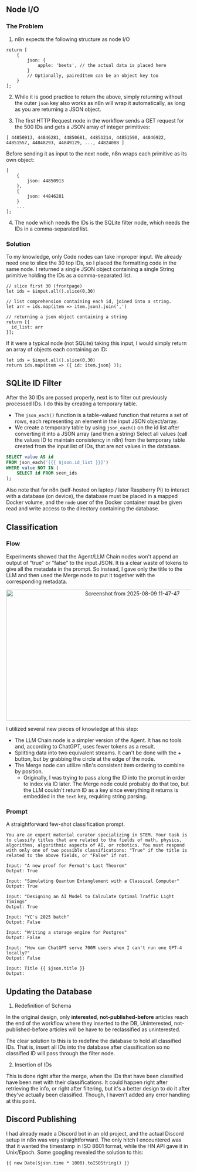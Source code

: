 ## Node I/O

### The Problem

1. n8n expects the following structure as node I/O

```JS
return [
	{
		json: {
			apple: 'beets', // the actual data is placed here
		}
		// Optionally, pairedItem can be an object key too
	}
];
```

2. While it is good practice to return the above, simply returning without the outer `json` key also works as n8n will wrap it automatically, as long as you are returning a JSON object.


3. The first HTTP Request node in the workflow sends a GET request for the 500 IDs and gets a JSON array of integer primitives:

```
[ 44850913, 44846281, 44850681, 44851214, 44851590, 44846922, 44851557, 44848293, 44849129, ..., 44824088 ]
```

Before sending it as input to the next node, n8n wraps each primitive as its own object:

```JS
[
	{
		json: 44850913
	},
	{
		json: 44846281
	}
	...
];
```

4. The node which needs the IDs is the SQLite filter node, which needs the IDs in a comma-separated list.

### Solution

To my knowledge, only Code nodes can take improper input. We already need one to slice the 30 top IDs, so I placed the formatting code in the same node. I returned a single JSON object containing a single String primitive holding the IDs as a comma-separated list.

```JS
// slice first 30 (frontpage)
let ids = $input.all().slice(0,30)

// list comprehension containing each id, joined into a string. 
let arr = ids.map(item => item.json).join(',')

// returning a json object containing a string
return [{
  id_list: arr
}];
```

If it were a typical node (not SQLite) taking this input, I would simply return an array of objects each containing an ID:

```JS
let ids = $input.all().slice(0,30)
return ids.map(item => ({ id: item.json} ));
```

## SQLite ID Filter
After the 30 IDs are passed properly, next is to filter out previously processed IDs. I do this by creating a temporary table. 
- The `json_each()` function is a table-valued function that returns a set of rows, each representing an element in the input JSON object/array.
- We create a temporary table by using `json_each()` on the id list after converting it into a JSON array (and then a string)
Select all values (call the values ID to maintain consistency in n8n) from the temporary table created from the input list of IDs, that are not values in the database.

```SQL
SELECT value AS id
FROM json_each('[{{ $json.id_list }}]')
WHERE value NOT IN (
    SELECT id FROM seen_ids
);
```

Also note that for n8n (self-hosted on laptop / later Raspberry Pi) to interact with a database (on device), the database must be placed in a mapped Docker volume, and the `node` user of the Docker container must be given read and write access to the directory containing the database.

## Classification

### Flow
Experiments showed that the Agent/LLM Chain nodes won't append an output of "true" or "false" to the input JSON. It is a clear waste of tokens to give all the metadata in the prompt. So instead, I gave only the title to the LLM and then used the Merge node to put it together with the corresponding metadata.

<p align=center>
<img width="673" height="357" alt="Screenshot from 2025-08-09 11-47-47" src="https://github.com/user-attachments/assets/18e46ba7-0744-4a3f-b5c0-1a41f0b2bc52" />
</p>

I utilized several new pieces of knowledge at this step:
- The LLM Chain node is a simpler version of the Agent. It has no tools and, according to ChatGPT, uses fewer tokens as a result.
- Splitting data into two equivalent streams. It can't be done with the + button, but by grabbing the circle at the edge of the node.
- The Merge node can utilize n8n's consistent item ordering to combine by position.
	- Originally, I was trying to pass along the ID into the prompt in order to index via ID later. The Merge node could probably do that too, but the LLM couldn't return ID as a key since everything it returns is embedded in the `text` key, requiring string parsing.

### Prompt
A straightforward few-shot classification prompt.

```
You are an expert material curator specializing in STEM. Your task is to classify titles that are related to the fields of math, physics, algorithms, algorithmic aspects of AI, or robotics. You must respond with only one of two possible classifications: "True" if the title is related to the above fields, or "False" if not.

Input: "A new proof for Fermat's Last Theorem"
Output: True

Input: "Simulating Quantum Entanglement with a Classical Computer"
Output: True

Input: "Designing an AI Model to Calculate Optimal Traffic Light Timings"
Output: True

Input: "YC's 2025 batch"
Output: False

Input: "Writing a storage engine for Postgres"
Output: False

Input: "How can ChatGPT serve 700M users when I can't run one GPT-4 locally?"
Output: False

Input: Title {{ $json.title }}
Output:
```

## Updating the Database

1. Redefinition of Schema

In the original design, only **interested**, **not-published-before** articles reach the end of the workflow where they inserted to the DB, Uninterested, not-published-before articles will be have to be reclassified as uninterested.

The clear solution to this is to redefine the database to hold all classified IDs. That is, insert all IDs into the database after classification so no classified ID will pass through the filter node.

2. Insertion of IDs

This is done right after the merge, when the IDs that have been classified have been met with their classifications. It could happen right after retrieving the info, or right after filtering, but it's a better design to do it after they've actually been classified. Though, I haven't added any error handling at this point.

## Discord Publishing
I had already made a Discord bot in an old project, and the actual Discord setup in n8n was very straightforward. The only hitch I encountered was that it wanted the timestamp in ISO 8601 format, while the HN API gave it in Unix/Epoch. Some googling revealed the solution to this:
```JS
{{ new Date($json.time * 1000).toISOString() }}
```
